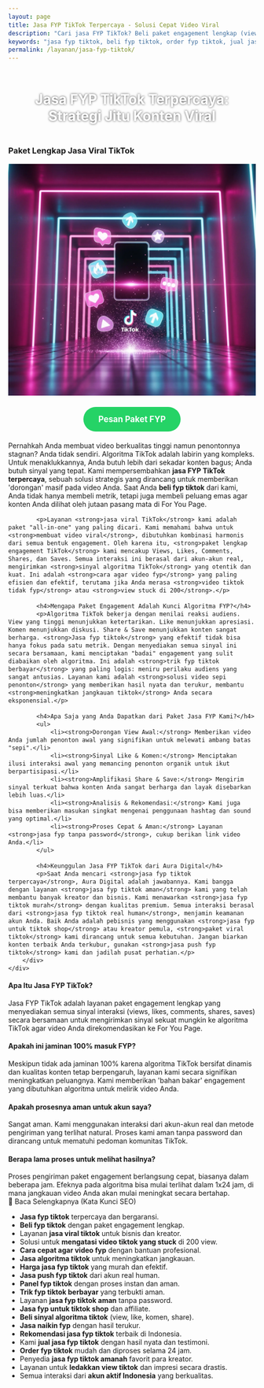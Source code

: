 ```yaml
---
layout: page
title: Jasa FYP TikTok Terpercaya - Solusi Cepat Video Viral
description: "Cari jasa FYP TikTok? Beli paket engagement lengkap (view, like, komen, share) untuk mengirim sinyal kuat ke algoritma. Layanan viral TikTok terpercaya, aman, dan bergaransi dari Aura Digital."
keywords: "jasa fyp tiktok, beli fyp tiktok, order fyp tiktok, jual jasa fyp tiktok, panel fyp tiktok, jasa naikin fyp, jasa push fyp tiktok, jasa viral tiktok, beli view viral tiktok, membuat video viral, meningkatkan jangkauan tiktok, jasa ledakkan view tiktok, jasa algoritma tiktok, trik fyp tiktok berbayar, beli sinyal algoritma tiktok, jasa optimasi fyp tiktok, cara agar video fyp, kenapa video tiktok tidak fyp, solusi video sepi penonton, mengatasi view stuck di 200, jasa fyp tiktok terpercaya, jasa fyp tiktok aman, jasa fyp tiktok real human, jasa fyp tiktok bergaransi, jasa fyp tanpa password, harga jasa fyp tiktok, jasa fyp tiktok murah, jasa fyp tiktok indonesia, apakah jasa fyp tiktok efektif, jasa fyp untuk tiktok shop"
permalink: /layanan/jasa-fyp-tiktok/
---
```


<script type="application/ld+json">
{
  "@context": "https://schema.org",
  "@graph": [
    {
      "@type": "WebSite",
      "@id": "https://auradigital.id/#website",
      "url": "https://auradigital.id/",
      "name": "auradigital.id"
    },
    {
      "@type": "WebPage",
      "@id": "https://auradigital.id/layanan/jasa-fyp-tiktok/#webpage",
      "url": "https://auradigital.id/layanan/jasa-fyp-tiktok/",
      "name": "Jasa FYP TikTok | Paket Lengkap untuk Konten Viral",
      "isPartOf": {
        "@id": "https://auradigital.id/#website"
      },
      "breadcrumb": {
        "@id": "https://auradigital.id/layanan/jasa-fyp-tiktok/#breadcrumb"
      },
      "description": "Butuh jasa FYP TikTok terpercaya? Kami menawarkan paket engagement lengkap untuk mengirim sinyal kuat ke algoritma, membuat video Anda viral, dan menjangkau jutaan penonton."
    },
    {
      "@type": "Service",
      "name": "Jasa FYP TikTok",
      "serviceType": "Social Media Marketing",
      "provider": {
        "@type": "WebSite",
        "name": "auradigital.id",
        "url": "https://auradigital.id/"
      },
      "areaServed": {
        "@type": "Country",
        "name": "Indonesia"
      },
      "description": "Layanan jasa FYP (For You Page) TikTok profesional untuk bisnis dan kreator. Kami membantu meningkatkan jangkauan video Anda melalui paket interaksi yang terukur dan aman."
    },
    {
      "@type": "Product",
      "name": "Paket FYP TikTok Viral",
      "image": "https://raw.githubusercontent.com/AzkaAtta/azkaatta.github.io/main/image/jasa-fyp-tiktok.webp",
      "description": "Beli paket FYP TikTok lengkap, mencakup View, Like, Komentar, dan Share untuk mengirim sinyal viral ke algoritma. Proses cepat, aman, dan bergaransi.",
      "brand": {
        "@type": "Brand",
        "name": "auradigital.id"
      },
      "offers": {
        "@type": "Offer",
        "priceCurrency": "IDR",
        "price": "2000000",
        "availability": "https://schema.org/InStock",
        "url": "https://auradigital.id/layanan/jasa-fyp-tiktok/"
      }
    },
    {
      "@type": "BreadcrumbList",
      "@id": "https://auradigital.id/layanan/jasa-fyp-tiktok/#breadcrumb",
      "itemListElement": [
        {
          "@type": "ListItem",
          "position": 1,
          "name": "Home",
          "item": "https://auradigital.id/"
        },
        {
          "@type": "ListItem",
          "position": 2,
          "name": "Layanan",
          "item": "https://auradigital.id/layanan/"
        },
        {
          "@type": "ListItem",
          "position": 3,
          "name": "Jasa FYP TikTok",
          "item": "https://auradigital.id/layanan/jasa-fyp-tiktok/"
        }
      ]
    },
    {
      "@type": "FAQPage",
      "mainEntity": [
        {
          "@type": "Question",
          "name": "Apa itu Jasa FYP TikTok?",
          "acceptedAnswer": {
            "@type": "Answer",
            "text": "Jasa FYP TikTok adalah layanan paket lengkap yang menyediakan semua sinyal engagement (views, likes, comments, shares, saves) yang dibutuhkan untuk meningkatkan peluang video Anda direkomendasikan oleh algoritma dan masuk ke For You Page (FYP)."
          }
        },
        {
          "@type": "Question",
          "name": "Apakah layanan ini menjamin video saya pasti FYP?",
          "acceptedAnswer": {
            "@type": "Answer",
            "text": "Meskipun tidak ada yang bisa menjamin 100% masuk FYP karena algoritma TikTok kompleks, layanan kami secara drastis meningkatkan peluang tersebut. Kami memberikan 'bahan bakar' yang dibutuhkan algoritma untuk melirik dan mempromosikan video Anda."
          }
        },
        {
          "@type": "Question",
          "name": "Apakah prosesnya aman untuk akun TikTok saya?",
          "acceptedAnswer": {
            "@type": "Answer",
            "text": "Sangat aman. Kami menggunakan interaksi dari akun-akun real dan metode pengiriman yang natural. Proses kami aman tanpa password dan dirancang untuk mematuhi pedoman komunitas TikTok."
          }
        }
      ]
    }
  ]
}
</script>

<h1 style="text-align: center; color: #fff; text-shadow: 0 0 4px rgba(0,0,0,0.7); padding: 20px 15px;">
    Jasa FYP TikTok Terpercaya: Strategi Jitu Konten Viral
</h1>

<div class="jasa-top-komen-tiktok-container">
    <div class="service-card" id="jasa-fyp-tiktok-card" onclick="toggleService(this)">
        <h3>Paket Lengkap Jasa Viral TikTok</h3>
        <img src="https://raw.githubusercontent.com/AzkaAtta/azkaatta.github.io/main/image/jasa-fyp-tiktok.webp" alt="Jasa FYP TikTok Profesional" style="max-width:100%; height:auto;" loading="lazy">
        <a href="https://wa.me/62895402343693?text=Halo,%20saya%20tertarik%20dengan%20Jasa%20FYP%20TikTok.%20Bisa%20info%20lebih%20lanjut?" target="_blank" class="whatsapp-button" style="display: block; width: fit-content; margin: 20px auto; padding: 15px 30px; background-color: #25D366; color: white; text-align: center; text-decoration: none; border-radius: 50px; font-size: 1.2em; font-weight: bold; transition: background-color 0.3s ease;">
            Pesan Paket FYP
        </a>
        <div class="service-description">
            <p>Pernahkah Anda membuat video berkualitas tinggi namun penontonnya stagnan? Anda tidak sendiri. Algoritma TikTok adalah labirin yang kompleks. Untuk menaklukkannya, Anda butuh lebih dari sekadar konten bagus; Anda butuh sinyal yang tepat. Kami mempersembahkan <strong>jasa FYP TikTok terpercaya</strong>, sebuah solusi strategis yang dirancang untuk memberikan 'dorongan' masif pada video Anda. Saat Anda <strong>beli fyp tiktok</strong> dari kami, Anda tidak hanya membeli metrik, tetapi juga membeli peluang emas agar konten Anda dilihat oleh jutaan pasang mata di For You Page.</p>

            <p>Layanan <strong>jasa viral TikTok</strong> kami adalah paket "all-in-one" yang paling dicari. Kami memahami bahwa untuk <strong>membuat video viral</strong>, dibutuhkan kombinasi harmonis dari semua bentuk engagement. Oleh karena itu, <strong>paket lengkap engagement TikTok</strong> kami mencakup Views, Likes, Comments, Shares, dan Saves. Semua interaksi ini berasal dari akun-akun real, mengirimkan <strong>sinyal algoritma TikTok</strong> yang otentik dan kuat. Ini adalah <strong>cara agar video fyp</strong> yang paling efisien dan efektif, terutama jika Anda merasa <strong>video tiktok tidak fyp</strong> atau <strong>view stuck di 200</strong>.</p>

            <h4>Mengapa Paket Engagement Adalah Kunci Algoritma FYP?</h4>
            <p>Algoritma TikTok bekerja dengan menilai reaksi audiens. View yang tinggi menunjukkan ketertarikan. Like menunjukkan apresiasi. Komen menunjukkan diskusi. Share & Save menunjukkan konten sangat berharga. <strong>Jasa fyp tiktok</strong> yang efektif tidak bisa hanya fokus pada satu metrik. Dengan menyediakan semua sinyal ini secara bersamaan, kami menciptakan "badai" engagement yang sulit diabaikan oleh algoritma. Ini adalah <strong>trik fyp tiktok berbayar</strong> yang paling logis: meniru perilaku audiens yang sangat antusias. Layanan kami adalah <strong>solusi video sepi penonton</strong> yang memberikan hasil nyata dan terukur, membantu <strong>meningkatkan jangkauan tiktok</strong> Anda secara eksponensial.</p>

            <h4>Apa Saja yang Anda Dapatkan dari Paket Jasa FYP Kami?</h4>
            <ul>
                <li><strong>Dorongan View Awal:</strong> Memberikan video Anda jumlah penonton awal yang signifikan untuk melewati ambang batas "sepi".</li>
                <li><strong>Sinyal Like & Komen:</strong> Menciptakan ilusi interaksi awal yang memancing penonton organik untuk ikut berpartisipasi.</li>
                <li><strong>Amplifikasi Share & Save:</strong> Mengirim sinyal terkuat bahwa konten Anda sangat berharga dan layak disebarkan lebih luas.</li>
                <li><strong>Analisis & Rekomendasi:</strong> Kami juga bisa memberikan masukan singkat mengenai penggunaan hashtag dan sound yang optimal.</li>
                <li><strong>Proses Cepat & Aman:</strong> Layanan <strong>jasa fyp tanpa password</strong>, cukup berikan link video Anda.</li>
            </ul>

            <h4>Keunggulan Jasa FYP TikTok dari Aura Digital</h4>
            <p>Saat Anda mencari <strong>jasa fyp tiktok terpercaya</strong>, Aura Digital adalah jawabannya. Kami bangga dengan layanan <strong>jasa fyp tiktok aman</strong> kami yang telah membantu banyak kreator dan bisnis. Kami menawarkan <strong>jasa fyp tiktok murah</strong> dengan kualitas premium. Semua interaksi berasal dari <strong>jasa fyp tiktok real human</strong>, menjamin keamanan akun Anda. Baik Anda adalah pebisnis yang menggunakan <strong>jasa fyp untuk tiktok shop</strong> atau kreator pemula, <strong>paket viral tiktok</strong> kami dirancang untuk semua kebutuhan. Jangan biarkan konten terbaik Anda terkubur, gunakan <strong>jasa push fyp tiktok</strong> kami dan jadilah pusat perhatian.</p>
        </div>
    </div>
</div>

<style>
  /* Struktur CSS Anda tidak diubah */
</style>

<div class="accordion">
  <div class="accordion-item">
    <div class="accordion-title"><h4>Apa Itu Jasa FYP TikTok?</h4></div>
    <div class="accordion-content">
      Jasa FYP TikTok adalah layanan paket engagement lengkap yang menyediakan semua sinyal interaksi (views, likes, comments, shares, saves) secara bersamaan untuk mengirimkan sinyal sekuat mungkin ke algoritma TikTok agar video Anda direkomendasikan ke For You Page.
    </div>
  </div>

  <div class="accordion-item">
    <div class="accordion-title"><h4>Apakah ini jaminan 100% masuk FYP?</h4></div>
    <div class="accordion-content">
      Meskipun tidak ada jaminan 100% karena algoritma TikTok bersifat dinamis dan kualitas konten tetap berpengaruh, layanan kami secara signifikan meningkatkan peluangnya. Kami memberikan 'bahan bakar' engagement yang dibutuhkan algoritma untuk melirik video Anda.
    </div>
  </div>

  <div class="accordion-item">
    <div class="accordion-title"><h4>Apakah prosesnya aman untuk akun saya?</h4></div>
    <div class="accordion-content">
      Sangat aman. Kami menggunakan interaksi dari akun-akun real dan metode pengiriman yang terlihat natural. Proses kami aman tanpa password dan dirancang untuk mematuhi pedoman komunitas TikTok.
    </div>
  </div>
  
  <div class="accordion-item">
    <div class="accordion-title"><h4>Berapa lama proses untuk melihat hasilnya?</h4></div>
    <div class="accordion-content">
      Proses pengiriman paket engagement berlangsung cepat, biasanya dalam beberapa jam. Efeknya pada algoritma bisa mulai terlihat dalam 1x24 jam, di mana jangkauan video Anda akan mulai meningkat secara bertahap.
    </div>
  </div>
</div>

<script>
  // Struktur JS Anda tidak diubah
</script>


<style>
  /* Struktur CSS Anda tidak diubah */
</style>

<div class="toggle-container">
    <div class="toggle-btn" onclick="toggleSeoContent()">📌 Baca Selengkapnya (Kata Kunci SEO)</div>
    <div id="hiddenSeoContent" class="hidden-content">
   <ul>
    <li><strong>Jasa fyp tiktok</strong> terpercaya dan bergaransi.</li>
    <li><strong>Beli fyp tiktok</strong> dengan paket engagement lengkap.</li>
    <li>Layanan <strong>jasa viral tiktok</strong> untuk bisnis dan kreator.</li>
    <li>Solusi untuk <strong>mengatasi video tiktok yang stuck</strong> di 200 view.</li>
    <li><strong>Cara cepat agar video fyp</strong> dengan bantuan profesional.</li>
    <li><strong>Jasa algoritma tiktok</strong> untuk meningkatkan jangkauan.</li>
    <li><strong>Harga jasa fyp tiktok</strong> yang murah dan efektif.</li>
    <li><strong>Jasa push fyp tiktok</strong> dari akun real human.</li>
    <li><strong>Panel fyp tiktok</strong> dengan proses instan dan aman.</li>
    <li><strong>Trik fyp tiktok berbayar</strong> yang terbukti aman.</li>
    <li>Layanan <strong>jasa fyp tiktok aman</strong> tanpa password.</li>
    <li><strong>Jasa fyp untuk tiktok shop</strong> dan affiliate.</li>
    <li><strong>Beli sinyal algoritma tiktok</strong> (view, like, komen, share).</li>
    <li><strong>Jasa naikin fyp</strong> dengan hasil terukur.</li>
    <li><strong>Rekomendasi jasa fyp tiktok</strong> terbaik di Indonesia.</li>
    <li>Kami <strong>jual jasa fyp tiktok</strong> dengan hasil nyata dan testimoni.</li>
    <li><strong>Order fyp tiktok</strong> mudah dan diproses selama 24 jam.</li>
    <li>Penyedia <strong>jasa fyp tiktok amanah</strong> favorit para kreator.</li>
    <li>Layanan untuk <strong>ledakkan view tiktok</strong> dan impresi secara drastis.</li>
    <li>Semua interaksi dari <strong>akun aktif Indonesia</strong> yang berkualitas.</li>
</ul>
    </div>
</div>

<style>
    /* Struktur CSS Anda tidak diubah */
</style>

<script>
    // Struktur JS Anda tidak diubah
</script>
